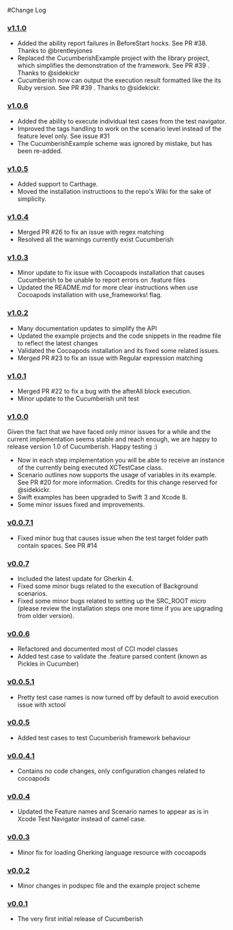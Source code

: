 #Change Log

### [v1.1.0](https://github.com/Ahmed-Ali/Cucumberish/releases/tag/v1.1.0)

   - Added the ability report failures in BeforeStart hocks. See PR #38. Thanks to @brentleyjones
   - Replaced the CucumberishExample project with the library project, which simplifies the demonstration of the framework. See PR #39 . Thanks to @sidekickr
   - Cucumberish now can output the execution result formatted like the its Ruby version. See PR #39 . Thanks to @sidekickr.

### [v1.0.6](https://github.com/Ahmed-Ali/Cucumberish/releases/tag/v1.0.6)

   - Added the ability to execute individual test cases from the test navigator.
   - Improved the tags handling to work on the scenario level instead of the feature level only. See issue #31 
   - The CucumberishExample scheme was ignored by mistake, but has been re-added.


### [v1.0.5](https://github.com/Ahmed-Ali/Cucumberish/releases/tag/v1.0.5)

   - Added support to Carthage.
   - Moved the installation instructions to the repo's Wiki for the sake of simplicity.

### [v1.0.4](https://github.com/Ahmed-Ali/Cucumberish/releases/tag/v1.0.4)

   - Merged PR #26 to fix an issue with regex matching
   - Resolved all the warnings currently exist Cucumberish
	
### [v1.0.3](https://github.com/Ahmed-Ali/Cucumberish/releases/tag/v1.0.3)

   - Minor update to fix issue with Cocoapods installation that causes Cucumberish to be unable to report errors on .feature files
   - Updated the README.md for more clear instructions when use Cocoapods installation with use_frameworks! flag.

### [v1.0.2](https://github.com/Ahmed-Ali/Cucumberish/releases/tag/v1.0.2)

   - Many documentation updates to simplify the API
   - Updated the example projects and the code snippets in the readme file to reflect the latest changes
   - Validated the Cocoapods installation and its fixed some related issues.
   - Merged PR #23 to fix an issue with Regular expression matching

### [v1.0.1](https://github.com/Ahmed-Ali/Cucumberish/releases/tag/v1.0.1)

   - Merged PR #22 to fix a bug with the afterAll block execution.
   - Minor update to the Cucumberish unit test

### [v1.0.0](https://github.com/Ahmed-Ali/Cucumberish/releases/tag/v1.0.0)
Given the fact that we have faced only minor issues for a while and the current implementation seems stable and reach enough,  we are happy to release version 1.0 of Cucumberish. Happy testing :)

   - Now in each step implementation you will be able to receive an instance of the currently being executed XCTestCase class.
   - Scenario outlines now supports the usage of variables in its example. See PR #20 for more information. Credits for this change reserved for @sidekickr.
   - Swift examples has been upgraded to Swift 3 and Xcode 8.
   - Some minor issues fixed and improvements.

### [v0.0.7.1](https://github.com/Ahmed-Ali/Cucumberish/releases/tag/v0.0.7.1)
   - Fixed minor bug that causes issue when the test target folder path contain spaces. See PR #14
      
### [v0.0.7](https://github.com/Ahmed-Ali/Cucumberish/releases/tag/v0.0.7)
   - Included the latest update for Gherkin 4.
   - Fixed some minor bugs related to the execution of Background scenarios.
   - Fixed some minor bugs related to setting up the SRC_ROOT micro (please review the installation steps one more time if you are upgrading from older version).


### [v0.0.6](https://github.com/Ahmed-Ali/Cucumberish/releases/tag/v0.0.6)
   - Refactored and documented most of CCI model classes
   - Added test case to validate the .feature parsed content (known as Pickles in Cucumber)
    
### [v0.0.5.1](https://github.com/Ahmed-Ali/Cucumberish/releases/tag/v0.0.5.1)
   - Pretty test case names is now turned off by default to avoid execution issue with xctool
   
### [v0.0.5](https://github.com/Ahmed-Ali/Cucumberish/releases/tag/v0.0.5)
   - Added test cases to test Cucumberish framework behaviour
   
### [v0.0.4.1](https://github.com/Ahmed-Ali/Cucumberish/releases/tag/v0.0.4.1)
   - Contains no code changes, only configuration changes related to cocoapods   

### [v0.0.4](https://github.com/Ahmed-Ali/Cucumberish/releases/tag/v0.0.4)
   - Updated the Feature names and Scenario names to appear as is in Xcode Test Navigator instead of camel case.

### [v0.0.3](https://github.com/Ahmed-Ali/Cucumberish/releases/tag/v0.0.3)
   - Minor fix for loading Gherking language resource with cocoapods
   
### [v0.0.2](https://github.com/Ahmed-Ali/Cucumberish/releases/tag/v0.0.2)
   - Minor changes in podspec file and the example project scheme

### [v0.0.1](https://github.com/Ahmed-Ali/Cucumberish/releases/tag/v0.0.1) 
   - The very first initial release of Cucumberish
